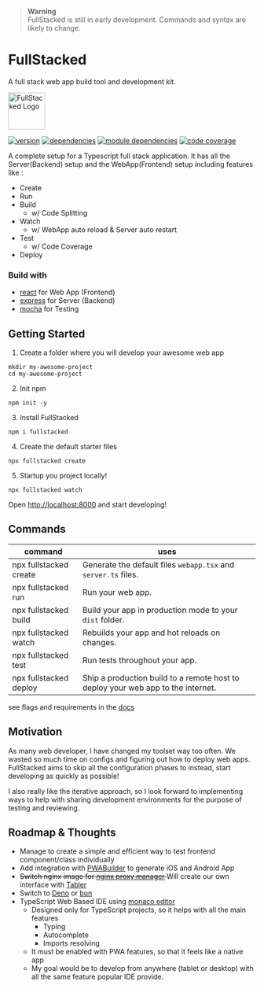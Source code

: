 > **Warning** <br />
> FullStacked is still in early development. Commands and syntax are likely to change.

# FullStacked
A full stack web app build tool and development kit.

[<img src="https://fullstacked.org/favicon.png" alt="FullStacked Logo" width="75px" />](https://fullstacked.org/)


[![version](https://img.shields.io/badge/version-0.5.0-01b0de)](https://www.npmjs.com/package/fullstacked)
[![dependencies](https://img.shields.io/badge/dependencies-19-yellowgreen)](https://www.npmjs.com/package/fullstacked?activeTab=dependencies)
[![module dependencies](https://img.shields.io/badge/module%20deps-363-yellow)](https://npmgraph.js.org/?q=fullstacked)
[![code coverage](https://img.shields.io/badge/coverage-85.38%25-yellowgreen)](https://cplepage.github.io/fullstacked-code-coverage/)


A complete setup for a Typescript full stack application.
It has all the Server(Backend) setup and the WebApp(Frontend) setup including features like :
* Create
* Run
* Build
  * w/ Code Splitting
* Watch
  * w/ WebApp auto reload & Server auto restart
* Test
  * w/ Code Coverage
* Deploy

### Build with
* [react](https://github.com/facebook/react) for Web App (Frontend)
* [express](https://github.com/expressjs/express) for Server (Backend)
* [mocha](https://github.com/mochajs/mocha) for Testing 

## Getting Started

1. Create a folder where you will develop your awesome web app
```shell
mkdir my-awesome-project
cd my-awesome-project
```
2. Init npm
```shell
npm init -y
```
3. Install FullStacked
```shell
npm i fullstacked
```
4. Create the default starter files
```shell
npx fullstacked create
```
5. Startup you project locally!
```shell
npx fullstacked watch
```
Open [http://localhost:8000](http://localhost:8000/) and start developing!

## Commands

| command | uses |
| --- | --- |
| npx fullstacked create | Generate the default files `webapp.tsx` and `server.ts` files. |
| npx fullstacked run | Run your web app. |
| npx fullstacked build | Build your app in production mode to your `dist` folder. |
| npx fullstacked watch | Rebuilds your app and hot reloads on changes. |
| npx fullstacked test | Run tests throughout your app. |
| npx fullstacked deploy | Ship a production build to a remote host to deploy your web app to the internet.|

see flags and requirements in the [docs](https://fullstacked.org/docs/commands)

## Motivation
As many web developer, I have changed my toolset way too often. We wasted
so much time on configs and figuring out how to deploy web apps. FullStacked aims to skip
all the configuration phases to instead, start developing as quickly as possible!

I also really like the iterative approach, so I look forward to implementing ways to help with 
sharing development environments for the purpose of testing and reviewing.

## Roadmap & Thoughts

* Manage to create a simple and efficient way to test frontend component/class individually
* Add integration with [PWABuilder](https://github.com/pwa-builder/PWABuilder) to generate iOS and Android App
* <s>Switch nginx image for [nginx proxy manager](https://github.com/NginxProxyManager/nginx-proxy-manager) </s> 
Will create our own interface with [Tabler](https://github.com/tabler/tabler)
* Switch to [Deno](https://github.com/denoland/deno) or [bun](https://github.com/Jarred-Sumner/bun)
* TypeScript Web Based IDE using [monaco editor](https://github.com/microsoft/monaco-editor)
  * Designed only for TypeScript projects, so it helps with all the main features
    * Typing
    * Autocomplete
    * Imports resolving
  * It must be enabled with PWA features, so that it feels like a native app
  * My goal would be to develop from anywhere (tablet or desktop) with all the same feature popular IDE provide.
